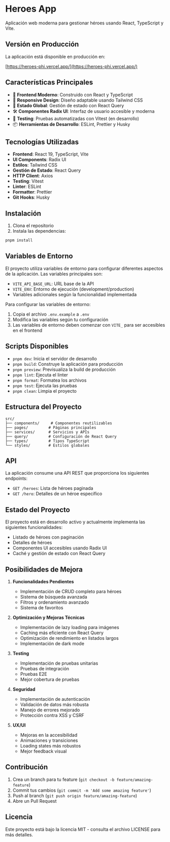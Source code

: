 # Heroes App

Aplicación web moderna para gestionar héroes usando React, TypeScript y Vite.

## Versión en Producción

La aplicación está disponible en producción en:

[https://heroes-phi.vercel.app/](https://heroes-phi.vercel.app/)

## Características Principales

- 🚀 **Frontend Moderno**: Construido con React y TypeScript
- 📱 **Responsive Design**: Diseño adaptable usando Tailwind CSS
- 🔄 **Estado Global**: Gestión de estado con React Query
- 🛠️ **Componentes Radix UI**: Interfaz de usuario accesible y moderna
- 🧪 **Testing**: Pruebas automatizadas con Vitest (en desarrollo)
- 📦 **Herramientas de Desarrollo**: ESLint, Prettier y Husky

## Tecnologías Utilizadas

- **Frontend**: React 19, TypeScript, Vite
- **UI Components**: Radix UI
- **Estilos**: Tailwind CSS
- **Gestión de Estado**: React Query
- **HTTP Client**: Axios
- **Testing**: Vitest
- **Linter**: ESLint
- **Formatter**: Prettier
- **Git Hooks**: Husky

## Instalación

1. Clona el repositorio
2. Instala las dependencias:

```bash
pnpm install
```

## Variables de Entorno

El proyecto utiliza variables de entorno para configurar diferentes aspectos de la aplicación. Las
variables principales son:

- `VITE_API_BASE_URL`: URL base de la API
- `VITE_ENV`: Entorno de ejecución (development/production)
- Variables adicionales según la funcionalidad implementada

Para configurar las variables de entorno:

1. Copia el archivo `.env.example` a `.env`
2. Modifica las variables según tu configuración
3. Las variables de entorno deben comenzar con `VITE_` para ser accesibles en el frontend

## Scripts Disponibles

- `pnpm dev`: Inicia el servidor de desarrollo
- `pnpm build`: Construye la aplicación para producción
- `pnpm preview`: Previsualiza la build de producción
- `pnpm lint`: Ejecuta el linter
- `pnpm format`: Formatea los archivos
- `pnpm test`: Ejecuta las pruebas
- `pnpm clean`: Limpia el proyecto

## Estructura del Proyecto

```
src/
├── components/     # Componentes reutilizables
├── pages/         # Páginas principales
├── services/      # Servicios y APIs
├── query/         # Configuración de React Query
├── types/         # Tipos TypeScript
└── styles/        # Estilos globales
```

## API

La aplicación consume una API REST que proporciona los siguientes endpoints:

- `GET /heroes`: Lista de héroes paginada
- `GET /hero`: Detalles de un héroe específico

## Estado del Proyecto

El proyecto está en desarrollo activo y actualmente implementa las siguientes funcionalidades:

- Listado de héroes con paginación
- Detalles de héroes
- Componentes UI accesibles usando Radix UI
- Caché y gestión de estado con React Query

## Posibilidades de Mejora

1. **Funcionalidades Pendientes**

   - Implementación de CRUD completo para héroes
   - Sistema de búsqueda avanzada
   - Filtros y ordenamiento avanzado
   - Sistema de favoritos

2. **Optimización y Mejoras Técnicas**

   - Implementación de lazy loading para imágenes
   - Caching más eficiente con React Query
   - Optimización de rendimiento en listados largos
   - Implementación de dark mode

3. **Testing**

   - Implementación de pruebas unitarias
   - Pruebas de integración
   - Pruebas E2E
   - Mejor cobertura de pruebas

4. **Seguridad**

   - Implementación de autenticación
   - Validación de datos más robusta
   - Manejo de errores mejorado
   - Protección contra XSS y CSRF

5. **UX/UI**
   - Mejoras en la accesibilidad
   - Animaciones y transiciones
   - Loading states más robustos
   - Mejor feedback visual

## Contribución

1. Crea un branch para tu feature (`git checkout -b feature/amazing-feature`)
2. Commit tus cambios (`git commit -m 'Add some amazing feature'`)
3. Push al branch (`git push origin feature/amazing-feature`)
4. Abre un Pull Request

## Licencia

Este proyecto está bajo la licencia MIT - consulta el archivo LICENSE para más detalles.
